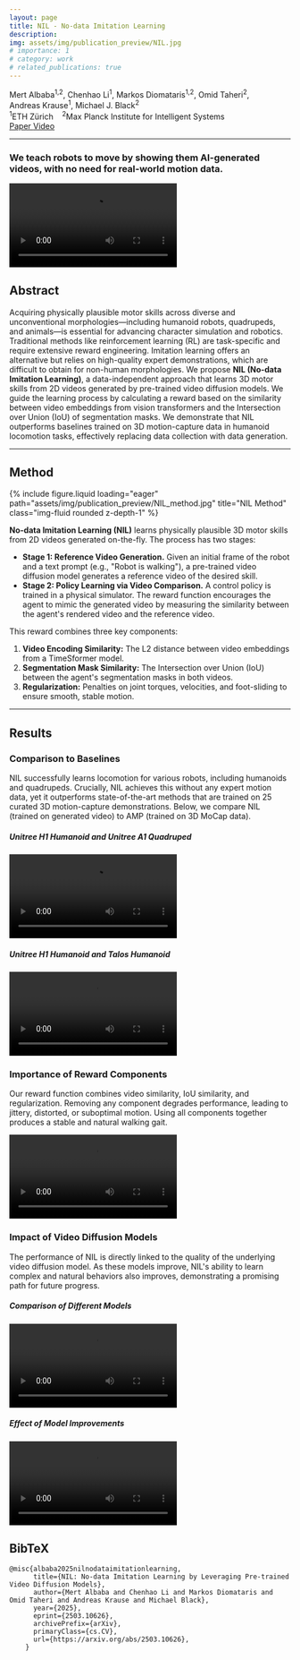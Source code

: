 ```yaml
---
layout: page
title: NIL - No-data Imitation Learning
description:
img: assets/img/publication_preview/NIL.jpg
# importance: 1
# category: work
# related_publications: true
---
```


<style>
  .post-title {
    text-align: center;
    margin-top: -2rem;
  }
</style>

<div class="row mt-3">
    <div class="col-md-8 offset-md-2 text-center">
        <div class="authors mt-3">
            <span class="author-block"><a>Mert Albaba</a><sup>1,2</sup>,</span>
            <span class="author-block"><a>Chenhao Li</a><sup>1</sup>,</span>
            <span class="author-block"><a>Markos Diomataris</a><sup>1,2</sup>,</span>
            <span class="author-block"><a>Omid Taheri</a><sup>2</sup>,</span> <br/>
            <span class="author-block"><a>Andreas Krause</a><sup>1</sup>,</span>
            <span class="author-block"><a>Michael J. Black</a><sup>2</sup></span>
        </div>
        <div class="affiliations mt-2">
            <sup>1</sup>ETH Zürich &nbsp;&nbsp; <sup>2</sup>Max Planck Institute for Intelligent Systems
        </div>
        <div class="links mt-3">
            <a href="https://arxiv.org/abs/2503.10626" class="btn btn-dark" target="_blank" rel="noopener noreferrer">
                <i class="fas fa-file-pdf"></i> Paper
            </a>
            <a href="#video" class="btn btn-dark"> <i class="fas fa-video"></i> Video </a>
        </div>
    </div>
</div>
<hr>

<div class="row justify-content-center">
    <div class="col-md-10">
        <h3 class="text-center" style="margin-bottom: 1rem;">We teach robots to move by showing them AI-generated videos, with no need for real-world motion data.</h3>
        <div id="video">
            <video controls preload="metadata" class="img-fluid rounded z-depth-1">
                <source src="/assets/video/nil.mp4" type="video/mp4">
                Your browser does not support the video tag.
            </video>
        </div>
    </div>
</div>

<section class="section">
    <div class="row">
        <div class="col-md-10 offset-md-1">
            <h2 class="title is-3 text-center">Abstract</h2>
            <div class="content">
                <p>
                Acquiring physically plausible motor skills across diverse and unconventional morphologies—including humanoid robots, quadrupeds, and animals—is essential for advancing character simulation and robotics. Traditional methods like reinforcement learning (RL) are task-specific and require extensive reward engineering. Imitation learning offers an alternative but relies on high-quality expert demonstrations, which are difficult to obtain for non-human morphologies. We propose <b>NIL (No-data Imitation Learning)</b>, a data-independent approach that learns 3D motor skills from 2D videos generated by pre-trained video diffusion models. We guide the learning process by calculating a reward based on the similarity between video embeddings from vision transformers and the Intersection over Union (IoU) of segmentation masks. We demonstrate that NIL outperforms baselines trained on 3D motion-capture data in humanoid locomotion tasks, effectively replacing data collection with data generation.
                </p>
            </div>
        </div>
    </div>
</section>

<hr>
<section class="section">
    <div class="row">
        <div class="col-md-10 offset-md-1">
            <h2 class="title is-3 text-center">Method</h2>
        </div>
    </div>
    <div class="row">
        <div class="col-md-10 offset-md-1">
            {% include figure.liquid loading="eager" path="assets/img/publication_preview/NIL_method.jpg" title="NIL Method" class="img-fluid rounded z-depth-1" %}
        </div>
    </div>
    <div class="row mt-3">
        <div class="col-md-10 offset-md-1">
            <p>
            <b>No-data Imitation Learning (NIL)</b> learns physically plausible 3D motor skills from 2D videos generated on-the-fly. The process has two stages:
            </p>
            <ul>
                <li><b>Stage 1: Reference Video Generation.</b> Given an initial frame of the robot and a text prompt (e.g., "Robot is walking"), a pre-trained video diffusion model generates a reference video of the desired skill.</li>
                <li><b>Stage 2: Policy Learning via Video Comparison.</b> A control policy is trained in a physical simulator. The reward function encourages the agent to mimic the generated video by measuring the similarity between the agent's rendered video and the reference video.</li>
            </ul>
            <p>This reward combines three key components:
                <ol>
                    <li><b>Video Encoding Similarity:</b> The L2 distance between video embeddings from a TimeSformer model.</li>
                    <li><b>Segmentation Mask Similarity:</b> The Intersection over Union (IoU) between the agent's segmentation masks in both videos.</li>
                    <li><b>Regularization:</b> Penalties on joint torques, velocities, and foot-sliding to ensure smooth, stable motion.</li>
                </ol>
            </p>
        </div>
    </div>
</section>

<hr>
<section class="section">
    <div class="row">
        <div class="col-md-10 offset-md-1">
            <h2 class="title is-3 text-center">Results</h2>
        </div>
    </div>
    <div class="row justify-content-center">
        <div class="col-md-10">
            <h3 class="text-center">Comparison to Baselines</h3>
            <p class="text-center">
            NIL successfully learns locomotion for various robots, including humanoids and quadrupeds. Crucially, NIL achieves this without any expert motion data, yet it outperforms state-of-the-art methods that are trained on 25 curated 3D motion-capture demonstrations. Below, we compare NIL (trained on generated video) to AMP (trained on 3D MoCap data).
            </p>
            <div class="row">
                <div class="col-md-10">
                    <h5 class="text-center">Unitree H1 Humanoid and Unitree A1 Quadruped</h5>
                    <video controls preload="metadata" class="img-fluid rounded z-depth-1">
                        <source src="/assets/video/results1.mp4" type="video/mp4">
                    </video>
                </div>
                <div class="col-md-10 mt-4">
                    <h5 class="text-center">Unitree H1 Humanoid and Talos Humanoid</h5>
                    <video controls preload="metadata" class="img-fluid rounded z-depth-1">
                        <source src="/assets/video/results2.mp4" type="video/mp4">
                    </video>
                </div>
            </div>
        </div>
    </div>
    <div class="row justify-content-center mt-5">
        <div class="col-md-10">
            <h3 class="text-center">Importance of Reward Components</h3>
            <p class="text-center">
            Our reward function combines video similarity, IoU similarity, and regularization. Removing any component degrades performance, leading to jittery, distorted, or suboptimal motion. Using all components together produces a stable and natural walking gait.
            </p>
            <video controls preload="metadata" class="img-fluid rounded z-depth-1">
                <source src="/assets/video/rewardfunctioncomps.mp4" type="video/mp4">
            </video>
        </div>
    </div>
    <div class="row justify-content-center mt-5">
        <div class="col-md-10">
            <h3 class="text-center">Impact of Video Diffusion Models</h3>
            <p class="text-center">
            The performance of NIL is directly linked to the quality of the underlying video diffusion model. As these models improve, NIL's ability to learn complex and natural behaviors also improves, demonstrating a promising path for future progress.
            </p>
            <div class="row">
                <div class="col-md-10">
                    <h5 class="text-center">Comparison of Different Models</h5>
                    <video controls preload="metadata" class="img-fluid rounded z-depth-1">
                        <source src="/assets/video/videomodels.mp4" type="video/mp4">
                    </video>
                </div>
                <div class="col-md-10 mt-4">
                    <h5 class="text-center">Effect of Model Improvements</h5>
                    <video controls preload="metadata" class="img-fluid rounded z-depth-1">
                        <source src="/assets/video/videomodelimprovements.mp4" type="video/mp4">
                    </video>
                </div>
            </div>
        </div>
    </div>
</section>
<section class="section" id="BibTeX">
    <div class="is-max-desktop content">
    <h2 class="title">BibTeX</h2>
    <pre><code>@misc{albaba2025nilnodataimitationlearning,
      title={NIL: No-data Imitation Learning by Leveraging Pre-trained Video Diffusion Models}, 
      author={Mert Albaba and Chenhao Li and Markos Diomataris and Omid Taheri and Andreas Krause and Michael Black},
      year={2025},
      eprint={2503.10626},
      archivePrefix={arXiv},
      primaryClass={cs.CV},
      url={https://arxiv.org/abs/2503.10626}, 
    }</code></pre>
    </div>
</section> 